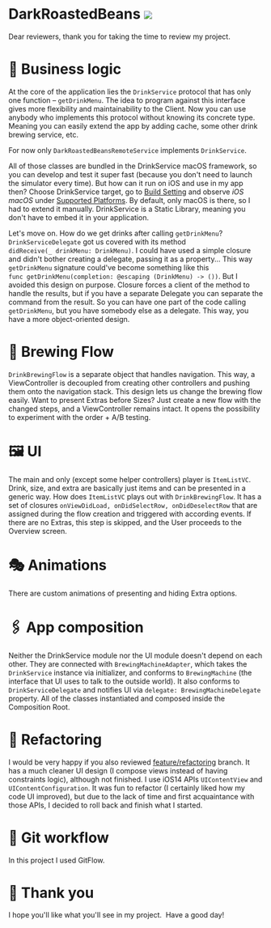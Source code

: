 # DarkRoastedBeans <img src="https://img.shields.io/badge/iOS-13.0+-00ADD8?logo=apple"/>

Dear reviewers, thank you for taking the time to review my project.

# 🤔 Business logic
At the core of the application lies the `DrinkService` protocol that has only one function – `getDrinkMenu`.
The idea to program against this interface gives more flexibility and maintainability to the Client.
Now you can use anybody who implements this protocol without knowing its concrete type.
Meaning you can easily extend the app by adding cache, some other drink brewing service, etc. 

For now only `DarkRoastedBeansRemoteService` implements `DrinkService`.

All of those classes are bundled in the DrinkService macOS framework, so you can develop and test it super fast (because you don't need to launch the simulator every time).
But how can it run on iOS and use in my app then? Choose DrinkService target, go to <ins>Build Setting</ins> and observe *iOS macOS* under <ins>Supported Platforms</ins>. By default, only macOS is there, so I had to extend it manually.
DrinkService is a Static Library, meaning you don't have to embed it in your application.

Let's move on. How do we get drinks after calling `getDrinkMenu`? `DrinkServiceDelegate` got us covered with its method<br> `didReceive(_ drinkMenu: DrinkMenu)`.
I could have used a simple closure and didn't bother creating a delegate, passing it as a property... This way `getDrinkMenu` signature could've become something like this<br> `func getDrinkMenu(completion: @escaping (DrinkMenu) -> ())`.
But I avoided this design on purpose. Closure forces a client of the method to handle the results, but if you have a separate Delegate you can separate the command from the result. So you can have one part of the code calling `getDrinkMenu`, but you have somebody else as a delegate. This way, you have a more object-oriented design.

# 🌈 Brewing Flow
`DrinkBrewingFlow` is a separate object that handles navigation. This way, a ViewController is decoupled from creating other controllers and pushing them onto the navigation stack. This design lets us change the brewing flow easily. Want to present Extras before Sizes? Just create a new flow with the changed steps, and a ViewController remains intact.
It opens the possibility to experiment with the order + A/B testing.

# 🖼 UI
The main and only (except some helper controllers) player is `ItemListVC`. Drink, size, and extra are basically just items and can be presented in a generic way.
How does `ItemListVC` plays out with `DrinkBrewingFlow`. It has a set of closures `onViewDidLoad, onDidSelectRow, onDidDeselectRow` that are assigned during the flow creation and triggered with according events.
If there are no Extras, this step is skipped, and the User proceeds to the Overview screen.

# 🎭 Animations
There are custom animations of presenting and hiding Extra options.

# 🖇 App composition
Neither the DrinkService module nor the UI module doesn't depend on each other. They are connected with `BrewingMachineAdapter`, which takes the `DrinkService` instance via initializer, and conforms to `BrewingMachine` (the interface that UI uses to talk to the outside world). It also conforms to `DrinkServiceDelegate` and notifies UI via `delegate: BrewingMachineDelegate` property.
All of the classes instantiated and composed inside the Composition Root.

# 🦾 Refactoring
I would be very happy if you also reviewed [feature/refactoring](https://github.com/ANameBehindTheNickname/DarkRoastedBeans/tree/feature/refactoring) branch.
It has a much cleaner UI design (I compose views instead of having constraints logic), although not finished. I use iOS14 APIs `UIContentView` and `UIContentConfiguration`.
It was fun to refactor (I certainly liked how my code UI improved), but due to the lack of time and first acquaintance with those APIs, I decided to roll back and finish what I started.

# 🎢 Git workflow
In this project I used GitFlow.

# 🎉 Thank you
I hope you'll like what you'll see in my project. 
Have a good day!
